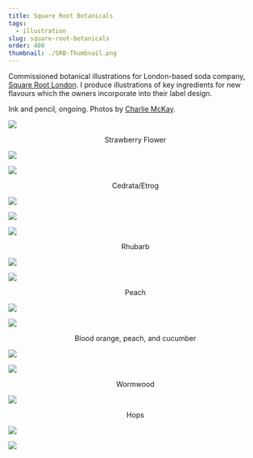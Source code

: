 ```yaml
---
title: Square Root Botanicals
tags:
  - illustration
slug: square-root-botanicals
order: 400
thumbnail: ./SRB-Thumbnail.png
---
```

Commissioned botanical illustrations for London-based soda company, [Square Root London](http://squarerootsoda.co.uk). I produce illustrations of key ingredients for new flavours which the owners incorporate into their label design.

Ink and pencil, ongoing. Photos by [Charlie McKay](http://www.charliemckay.com/).

![](SRB-StrawberryFlower-WM.png)
<p style="text-align: center">Strawberry Flower</p>

![](SRB-StrawberryFlower-Detail-WM.png)

![](SRB-Cedrata-WM.png)
<p style="text-align: center">Cedrata/Etrog</p>

![](SRB-Cedrata-Detail-WM.png)

![](SRB-Bottles.png)

![](SRB-Rhubarb-WM.png)
<p style="text-align: center">Rhubarb</p>

![](SRB-Rhubarb-Detail-WM.png)

![](SRB-Peach-WM.png)
<p style="text-align: center">Peach</p>

![](SRB-Peach-Detail-2-WM.png)

![](SRB-Insides-WM.png)
<p style="text-align: center">Blood orange, peach, and cucumber</p>

![](SRB-WormwoodLeaves-WM.png)

![](SRB-Wormwood-WM.png)
<p style="text-align: center">Wormwood</p>

![](SRB-Hops-WM.png)
<p style="text-align: center">Hops

![](SRB-Hops-Detail-WM.png)

![](SRB-Bottles-2.png)

